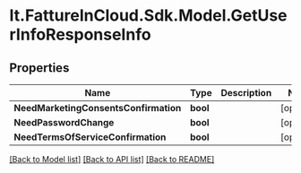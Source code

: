 # It.FattureInCloud.Sdk.Model.GetUserInfoResponseInfo

## Properties

Name | Type | Description | Notes
------------ | ------------- | ------------- | -------------
**NeedMarketingConsentsConfirmation** | **bool** |  | [optional] 
**NeedPasswordChange** | **bool** |  | [optional] 
**NeedTermsOfServiceConfirmation** | **bool** |  | [optional] 

[[Back to Model list]](../README.md#documentation-for-models) [[Back to API list]](../README.md#documentation-for-api-endpoints) [[Back to README]](../README.md)

